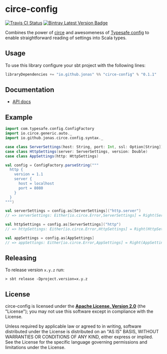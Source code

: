 # circe-config

[![Travis CI Status]][Travis CI]
[![Bintray Latest Version Badge]][Bintray Latest Version]

Combines the power of [circe] and awesomeness of [Typesafe config] to
enable straightforward reading of settings into Scala types.

## Usage

To use this library configure your sbt project with the following lines:

```sbt
libraryDependencies += "io.github.jonas" %% "circe-config" % "0.1.1"
```

## Documentation

 - [API docs](https://jonas.github.io/circe-config/io/github/jonas/circe/config/index.html)

## Example

```scala
import com.typesafe.config.ConfigFactory
import io.circe.generic.auto._
import io.github.jonas.circe.config.syntax._

case class ServerSettings(host: String, port: Int, ssl: Option[String])
case class HttpSettings(server: ServerSettings, version: Double)
case class AppSettings(http: HttpSettings)

val config = ConfigFactory.parseString("""
  http {
    version = 1.1
    server {
      host = localhost
      port = 8080
    }
  }
""")

val serverSettings = config.as[ServerSettings]("http.server")
// => serverSettings: Either[io.circe.Error,ServerSettings] = Right(ServerSettings(localhost,8080,None))

val httpSettings = config.as[ServerSettings]("http")
// => httpSettings: Either[io.circe.Error,HttpSettings] = Right(HttpSettings(ServerSettings(localhost,8080,None),1.1))

val appSettings = config.as[AppSettings]
// => appSettings: Either[io.circe.Error,AppSettings] = Right(AppSettings(HttpSettings(ServerSettings(localhost,8080,None),1.1)))
```

## Releasing

To release version `x.y.z` run:

    > sbt release -Dproject.version=x.y.z

## License

circe-config is licensed under the **[Apache License, Version 2.0][apache]** (the
"License"); you may not use this software except in compliance with the License.

Unless required by applicable law or agreed to in writing, software
distributed under the License is distributed on an "AS IS" BASIS,
WITHOUT WARRANTIES OR CONDITIONS OF ANY KIND, either express or implied.
See the License for the specific language governing permissions and
limitations under the License.

 [apache]: http://www.apache.org/licenses/LICENSE-2.0
 [circe]: https://github.com/circe/circe
 [Typesafe config]: https://github.com/typesafehub/config
 [Travis CI]: https://travis-ci.org/jonas/circe-config
 [Travis CI Status]: https://travis-ci.org/jonas/circe-config.svg?branch=master
 [Bintray Latest Version Badge]: https://api.bintray.com/packages/fonseca/maven/circe-config/images/download.svg
 [Bintray Latest Version]: https://bintray.com/fonseca/maven/circe-config/_latestVersion
